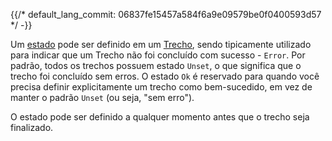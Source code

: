 {{/*
default_lang_commit: 06837fe15457a584f6a9e09579be0f0400593d57
*/ -}}

Um [estado](/docs/concepts/signals/traces/#span-status) pode ser definido em um
[Trecho](/docs/concepts/signals/traces/#spans), sendo tipicamente utilizado para
indicar que um Trecho não foi concluído com sucesso - `Error`. Por padrão, todos
os trechos possuem estado `Unset`, o que significa que o trecho foi concluído
sem erros. O estado `Ok` é reservado para quando você precisa definir
explicitamente um trecho como bem-sucedido, em vez de manter o padrão `Unset`
(ou seja, "sem erro").

O estado pode ser definido a qualquer momento antes que o trecho seja
finalizado.
